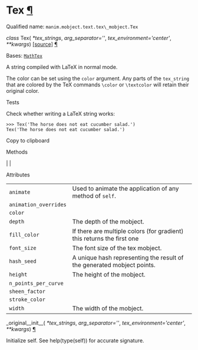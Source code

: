 # Tex [¶](https://docs.manim.community/en/stable/reference/manim.mobject.text.tex_mobject.Tex.html\#tex "Link to this heading")

Qualified name: `manim.mobject.text.tex\_mobject.Tex`

_class_ Tex( _\*tex\_strings_, _arg\_separator=''_, _tex\_environment='center'_, _\*\*kwargs_) [\[source\]](https://docs.manim.community/en/stable/_modules/manim/mobject/text/tex_mobject.html#Tex) [¶](https://docs.manim.community/en/stable/reference/manim.mobject.text.tex_mobject.Tex.html#manim.mobject.text.tex_mobject.Tex "Link to this definition")

Bases: [`MathTex`](https://docs.manim.community/en/stable/reference/manim.mobject.text.tex_mobject.MathTex.html#manim.mobject.text.tex_mobject.MathTex "manim.mobject.text.tex_mobject.MathTex")

A string compiled with LaTeX in normal mode.

The color can be set using
the `color` argument. Any parts of the `tex_string` that are colored by the
TeX commands `\color` or `\textcolor` will retain their original color.

Tests

Check whether writing a LaTeX string works:

```
>>> Tex('The horse does not eat cucumber salad.')
Tex('The horse does not eat cucumber salad.')

```

Copy to clipboard

Methods

|
|

Attributes

|     |     |
| --- | --- |
| `animate` | Used to animate the application of any method of `self`. |
| `animation_overrides` |  |
| `color` |  |
| `depth` | The depth of the mobject. |
| `fill_color` | If there are multiple colors (for gradient) this returns the first one |
| `font_size` | The font size of the tex mobject. |
| `hash_seed` | A unique hash representing the result of the generated mobject points. |
| `height` | The height of the mobject. |
| `n_points_per_curve` |  |
| `sheen_factor` |  |
| `stroke_color` |  |
| `width` | The width of the mobject. |

\_original\_\_init\_\_( _\*tex\_strings_, _arg\_separator=''_, _tex\_environment='center'_, _\*\*kwargs_) [¶](https://docs.manim.community/en/stable/reference/manim.mobject.text.tex_mobject.Tex.html#manim.mobject.text.tex_mobject.Tex._original__init__ "Link to this definition")

Initialize self. See help(type(self)) for accurate signature.